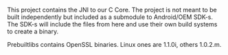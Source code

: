 This project contains the JNI to our C Core. The project is not meant to be built independently but 
included as a submodule to Android/OEM SDK-s. The SDK-s will include the files from here and use their
own build systems to create a binary.

Prebuiltlibs contains OpenSSL binaries. Linux ones are 1.1.0i, others 1.0.2.m.